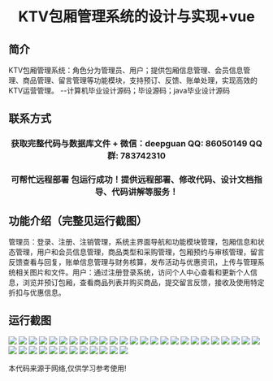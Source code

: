 <p><h1 align="center">KTV包厢管理系统的设计与实现+vue</h1></p>

## 简介
KTV包厢管理系统：角色分为管理员、用户；提供包厢信息管理、会员信息管理、商品管理、留言管理等功能模块，支持预订、反馈、账单处理，实现高效的KTV运营管理。    --计算机毕业设计源码；毕设源码；java毕业设计源码


## 联系方式
<p><h3 align="center">获取完整代码与数据库文件 + 微信：deepguan QQ: 86050149 QQ群: 783742310</h3></p>
<p><h3 align="center">可帮忙远程部署 包运行成功！提供远程部署、修改代码、设计文档指导、代码讲解等服务！</h3></p>

## 功能介绍（完整见运行截图）
管理员：登录、注册、注销管理，系统主界面导航和功能模块管理，包厢信息和状态管理，用户和会员信息管理，商品类型和采购管理，包厢预约与审核管理，留言反馈查看与回复，账单信息管理与财务核算，发布活动与优惠资讯，上传与管理系统相关图片和文件。用户：通过注册登录系统，访问个人中心查看和更新个人信息，浏览并预订包厢，查看商品列表并购买商品，提交留言反馈，接收及使用特定折扣与优惠信息。


## 运行截图
![](img/001.jpg)
![](img/002.jpg)
![](img/003.jpg)
![](img/004.jpg)
![](img/005.jpg)
![](img/006.jpg)
![](img/007.jpg)
![](img/008.jpg)
![](img/009.jpg)
![](img/010.jpg)
![](img/011.jpg)
![](img/012.jpg)
![](img/013.jpg)
![](img/014.jpg)
![](img/015.jpg)
![](img/016.jpg)
![](img/017.jpg)
![](img/018.jpg)
![](img/019.jpg)
![](img/020.jpg)
![](img/021.jpg)
![](img/022.jpg)
![](img/023.jpg)
![](img/024.jpg)
![](img/025.jpg)
![](img/026.jpg)
![](img/027.jpg)
![](img/028.jpg)
![](img/029.jpg)
![](img/030.jpg)
![](img/031.jpg)
![](img/032.jpg)
![](img/033.jpg)
![](img/034.jpg)
![](img/035.jpg)
![](img/036.jpg)
![](img/037.jpg)

<p>本代码来源于网络,仅供学习参考使用!</p>
